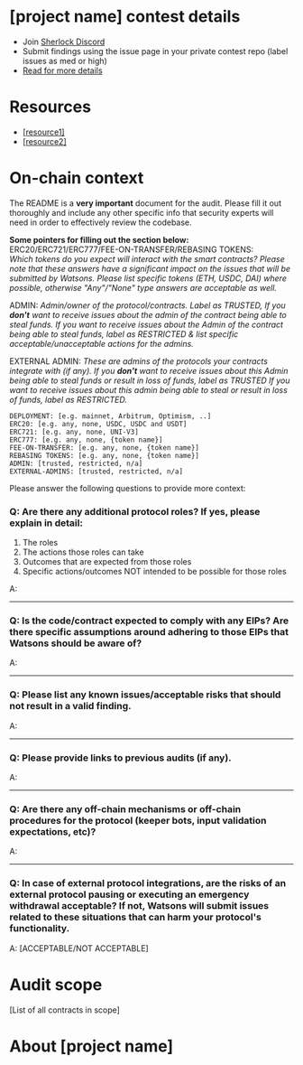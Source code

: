 
# [project name] contest details

- Join [Sherlock Discord](https://discord.gg/MABEWyASkp)
- Submit findings using the issue page in your private contest repo (label issues as med or high)
- [Read for more details](https://docs.sherlock.xyz/audits/watsons)

# Resources

- [[resource1]](url)
- [[resource2]](url)

# On-chain context

The README is a **very important** document for the audit. Please fill it out thoroughly and include any other specific info that security experts will need in order to effectively review the codebase.

**Some pointers for filling out the section below:**  
ERC20/ERC721/ERC777/FEE-ON-TRANSFER/REBASING TOKENS:  
*Which tokens do you expect will interact with the smart contracts? Please note that these answers have a significant impact on the issues that will be submitted by Watsons. Please list specific tokens (ETH, USDC, DAI) where possible, otherwise "Any"/"None" type answers are acceptable as well.*

ADMIN:
*Admin/owner of the protocol/contracts.
Label as TRUSTED, If you **don't** want to receive issues about the admin of the contract being able to steal funds. 
If you want to receive issues about the Admin of the contract being able to steal funds, label as RESTRICTED & list specific acceptable/unacceptable actions for the admins.*

EXTERNAL ADMIN:
*These are admins of the protocols your contracts integrate with (if any). 
If you **don't** want to receive issues about this Admin being able to steal funds or result in loss of funds, label as TRUSTED
If you want to receive issues about this admin being able to steal or result in loss of funds, label as RESTRICTED.*
 
```
DEPLOYMENT: [e.g. mainnet, Arbitrum, Optimism, ..]
ERC20: [e.g. any, none, USDC, USDC and USDT]
ERC721: [e.g. any, none, UNI-V3]
ERC777: [e.g. any, none, {token name}]
FEE-ON-TRANSFER: [e.g. any, none, {token name}]
REBASING TOKENS: [e.g. any, none, {token name}]
ADMIN: [trusted, restricted, n/a]
EXTERNAL-ADMINS: [trusted, restricted, n/a]
```


Please answer the following questions to provide more context: 
### Q: Are there any additional protocol roles? If yes, please explain in detail:
1) The roles
2) The actions those roles can take 
3) Outcomes that are expected from those roles 
4) Specific actions/outcomes NOT intended to be possible for those roles

A: 

___
### Q: Is the code/contract expected to comply with any EIPs? Are there specific assumptions around adhering to those EIPs that Watsons should be aware of?
A:

___

### Q: Please list any known issues/acceptable risks that should not result in a valid finding.
A: 

____
### Q: Please provide links to previous audits (if any).
A:

___

### Q: Are there any off-chain mechanisms or off-chain procedures for the protocol (keeper bots, input validation expectations, etc)? 
A: 
_____

### Q: In case of external protocol integrations, are the risks of an external protocol pausing or executing an emergency withdrawal acceptable? If not, Watsons will submit issues related to these situations that can harm your protocol's functionality. 
A: [ACCEPTABLE/NOT ACCEPTABLE] 


# Audit scope
[List of all contracts in scope]

# About [project name]
